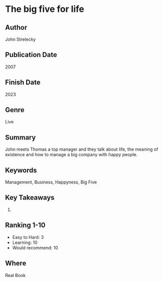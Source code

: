 # The big five for life 

## Author
John Strelecky 

## Publication Date
2007

## Finish Date
2023

## Genre
Live

## Summary
John meets Thomas a top manager and they talk about life, the meaning of existence and how to manage a big company with happy people.

## Keywords
Management, Business, Happyness, Big Five

## Key Takeaways
1.

## Ranking 1-10
- Easy to Hard: 3 
- Learning: 10
- Would recommend: 10

## Where
Real Book